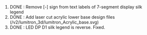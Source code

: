 1. DONE : Remove [-] sign from text labels of 7-segment display silk legend
2. DONE : Add laser cut acrylic lower base design files (/v2/lumitron_3d/lumitron_Acrylic_base.svg)
3. DONE : LED DP D1 silk legend is reverse. Fixed.
